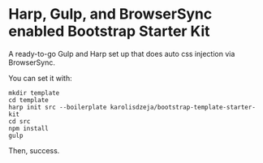 # Harp, Gulp, and BrowserSync enabled Bootstrap Starter Kit

A ready-to-go Gulp and Harp set up that does auto css injection via BrowserSync.

You can set it with:

```console
mkdir template
cd template
harp init src --boilerplate karolisdzeja/bootstrap-template-starter-kit
cd src
npm install
gulp
```

Then, success.
